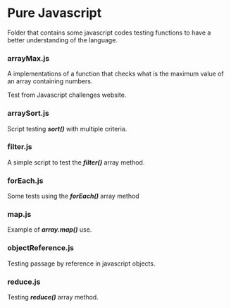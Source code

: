 # Pure Javascript

Folder that contains some javascript codes testing functions to have a better understanding of the language.

### arrayMax.js

A implementations of a function that checks what is the maximum value of an array containing numbers.

Test from Javascript challenges website.

### arraySort.js

Script testing **_sort()_** with multiple criteria.

### filter.js

A simple script to test the **_filter()_** array method.

### forEach.js

Some tests using the **_forEach()_** array method

### map.js

Example of **_array.map()_** use.

### objectReference.js

Testing passage by reference in javascript objects.

### reduce.js

Testing **_reduce()_** array method.
